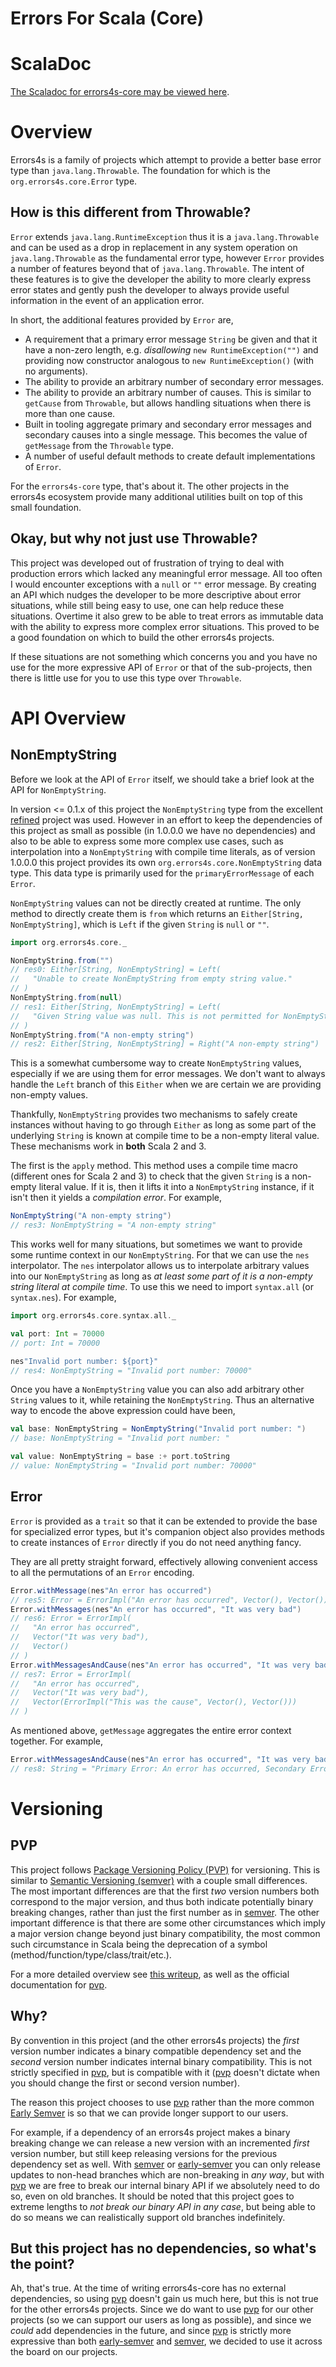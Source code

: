 # Errors For Scala (Core) #

# ScalaDoc #

[The Scaladoc for errors4s-core may be viewed here][javadoc].

[javadoc]: https://www.javadoc.io/doc/org/errors4s-core_2.13/1.0.0.0-RC0/index.html "Scaladoc"

# Overview #

Errors4s is a family of projects which attempt to provide a better base error type than `java.lang.Throwable`. The foundation for which is the `org.errors4s.core.Error` type.

## How is this different from Throwable? ##

`Error` extends `java.lang.RuntimeException` thus it is a `java.lang.Throwable` and can be used as a drop in replacement in any system operation on `java.lang.Throwable` as the fundamental error type, however `Error` provides a number of features beyond that of `java.lang.Throwable`. The intent of these features is to give the developer the ability to more clearly express error states and gently push the developer to always provide useful information in the event of an application error.

In short, the additional features provided by `Error` are,

* A requirement that a primary error message `String` be given and that it have a non-zero length, e.g. _disallowing_ `new RuntimeException("")` and providing now constructor analogous to `new RuntimeException()` (with no arguments).
* The ability to provide an arbitrary number of secondary error messages.
* The ability to provide an arbitrary number of causes. This is similar to `getCause` from `Throwable`, but allows handling situations when there is more than one cause.
* Built in tooling aggregate primary and secondary error messages and secondary causes into a single message. This becomes the value of `getMessage` from the `Throwable` type.
* A number of useful default methods to create default implementations of `Error`.

For the `errors4s-core` type, that's about it. The other projects in the errors4s ecosystem provide many additional utilities built on top of this small foundation.

## Okay, but why not just use Throwable? ##

This project was developed out of frustration of trying to deal with production errors which lacked any meaningful error message. All too often I would encounter exceptions with a `null` or `""` error message. By creating an API which nudges the developer to be more descriptive about error situations, while still being easy to use, one can help reduce these situations. Overtime it also grew to be able to treat errors as immutable data with the ability to express more complex error situations. This proved to be a good foundation on which to build the other errors4s projects.

If these situations are not something which concerns you and you have no use for the more expressive API of `Error` or that of the sub-projects, then there is little use for you to use this type over `Throwable`.

# API Overview #

## NonEmptyString ##

Before we look at the API of `Error` itself, we should take a brief look at the API for `NonEmptyString`.

In version <= 0.1.x of this project the `NonEmptyString` type from the excellent [refined][refined] project was used. However in an effort to keep the dependencies of this project as small as possible (in 1.0.0.0 we have no dependencies) and also to be able to express some more complex use cases, such as interpolation into a `NonEmptyString` with compile time literals, as of version 1.0.0.0 this project provides its own `org.errors4s.core.NonEmptyString` data type. This data type is primarily used for the `primaryErrorMessage` of each `Error`.

`NonEmptyString` values can not be directly created at runtime. The only method to directly create them is `from` which returns an `Either[String, NonEmptyString]`, which is `Left` if the given `String` is `null` or `""`.

```scala
import org.errors4s.core._

NonEmptyString.from("")
// res0: Either[String, NonEmptyString] = Left(
//   "Unable to create NonEmptyString from empty string value."
// )
NonEmptyString.from(null)
// res1: Either[String, NonEmptyString] = Left(
//   "Given String value was null. This is not permitted for NonEmptyString values."
// )
NonEmptyString.from("A non-empty string")
// res2: Either[String, NonEmptyString] = Right("A non-empty string")
```

This is a somewhat cumbersome way to create `NonEmptyString` values, especially if we are using them for error messages. We don't want to always handle the `Left` branch of this `Either` when we are certain we are providing non-empty values.

Thankfully, `NonEmptyString` provides two mechanisms to safely create instances without having to go through `Either` as long as some part of the underlying `String` is known at compile time to be a non-empty literal value. These mechanisms work in **both** Scala 2 and 3.

The first is the `apply` method. This method uses a compile time macro (different ones for Scala 2 and 3) to check that the given `String` is a non-empty literal value. If it is, then it lifts it into a `NonEmptyString` instance, if it isn't then it yields a _compilation error_. For example,

```scala
NonEmptyString("A non-empty string")
// res3: NonEmptyString = "A non-empty string"
```

This works well for many situations, but sometimes we want to provide some runtime context in our `NonEmptyString`. For that we can use the `nes` interpolator. The `nes` interpolator allows us to interpolate arbitrary values into our `NonEmptyString` as long as _at least some part of it is a non-empty string literal at compile time_. To use this we need to import `syntax.all` (or `syntax.nes`). For example,

```scala
import org.errors4s.core.syntax.all._

val port: Int = 70000
// port: Int = 70000

nes"Invalid port number: ${port}"
// res4: NonEmptyString = "Invalid port number: 70000"
```

Once you have a `NonEmptyString` value you can also add arbitrary other `String` values to it, while retaining the `NonEmptyString`. Thus an alternative way to encode the above expression could have been,

```scala
val base: NonEmptyString = NonEmptyString("Invalid port number: ")
// base: NonEmptyString = "Invalid port number: "

val value: NonEmptyString = base :+ port.toString
// value: NonEmptyString = "Invalid port number: 70000"
```

## Error ##

`Error` is provided as a `trait` so that it can be extended to provide the base for specialized error types, but it's companion object also provides methods to create instances of `Error` directly if you do not need anything fancy.

They are all pretty straight forward, effectively allowing convenient access to all the permutations of an `Error` encoding.

```scala
Error.withMessage(nes"An error has occurred")
// res5: Error = ErrorImpl("An error has occurred", Vector(), Vector())
Error.withMessages(nes"An error has occurred", "It was very bad")
// res6: Error = ErrorImpl(
//   "An error has occurred",
//   Vector("It was very bad"),
//   Vector()
// )
Error.withMessagesAndCause(nes"An error has occurred", "It was very bad", Error.withMessage(nes"This was the cause"))
// res7: Error = ErrorImpl(
//   "An error has occurred",
//   Vector("It was very bad"),
//   Vector(ErrorImpl("This was the cause", Vector(), Vector()))
// )
```

As mentioned above, `getMessage` aggregates the entire error context together. For example,

```scala
Error.withMessagesAndCause(nes"An error has occurred", "It was very bad", Error.withMessage(nes"This was the cause")).getMessage
// res8: String = "Primary Error: An error has occurred, Secondary Errors(It was very bad), Causes(Primary Error: This was the cause)"
```

# Versioning #

## PVP ##

This project follows [Package Versioning Policy (PVP)][pvp] for versioning. This is similar to [Semantic Versioning (semver)][semver] with a couple small differences. The most important differences are that the first _two_ version numbers both correspond to the major version, and thus both indicate potentially binary breaking changes, rather than just the first number as in [semver][semver]. The other important difference is that there are some other circumstances which imply a major version change beyond just binary compatibility, the most common such circumstance in Scala being the deprecation of a symbol (method/function/type/class/trait/etc.).

For a more detailed overview see [this writeup][sbt-version-scheme-enforcer-pvp], as well as the official documentation for [pvp][pvp].

## Why? ##

By convention in this project (and the other errors4s projects) the _first_ version number indicates a binary compatible dependency set and the _second_ version number indicates internal binary compatibility. This is not strictly specified in [pvp][pvp], but is compatible with it ([pvp][pvp] doesn't dictate when you should change the first or second version number).

The reason this project chooses to use [pvp][pvp] rather than the more common [Early Semver][early-semver] is so that we can provide longer support to our users.

For example, if a dependency of an errors4s project makes a binary breaking change we can release a new version with an incremented _first_ version number, but still keep releasing versions for the previous dependency set as well. With [semver][semver] or [early-semver][early-semver] you can only release updates to non-head branches which are non-breaking in _any way_, but with [pvp][pvp] we are free to break our internal binary API if we absolutely need to do so, even on old branches. It should be noted that this project goes to extreme lengths to _not break our binary API in any case_, but being able to do so means we can realistically support old branches indefinitely.

## But this project has no dependencies, so what's the point? ##

Ah, that's true. At the time of writing errors4s-core has no external dependencies, so using [pvp][pvp] doesn't gain us much here, but this is not true for the other errors4s projects. Since we do want to use [pvp][pvp] for our other projects (so we can support our users as long as possible), and since we _could_ add dependencies in the future, and since [pvp][pvp] is strictly more expressive than both [early-semver][early-semver] and [semver][semver], we decided to use it across the board on our projects.

[refined]: https://github.com/refined "refined"

[pvp]: https://pvp.haskell.org/ "PVP"

[semver]: https://semver.org/ "Semver"

[sbt-version-scheme-enforcer-pvp]: https://github.com/isomarcte/sbt-version-scheme-enforcer/#why-does-this-plugin-exist "SBT Version Scheme Enforcer"

[early-semver]: https://scala-lang.org/blog/2021/02/16/preventing-version-conflicts-with-versionscheme.html "Early Semver"
